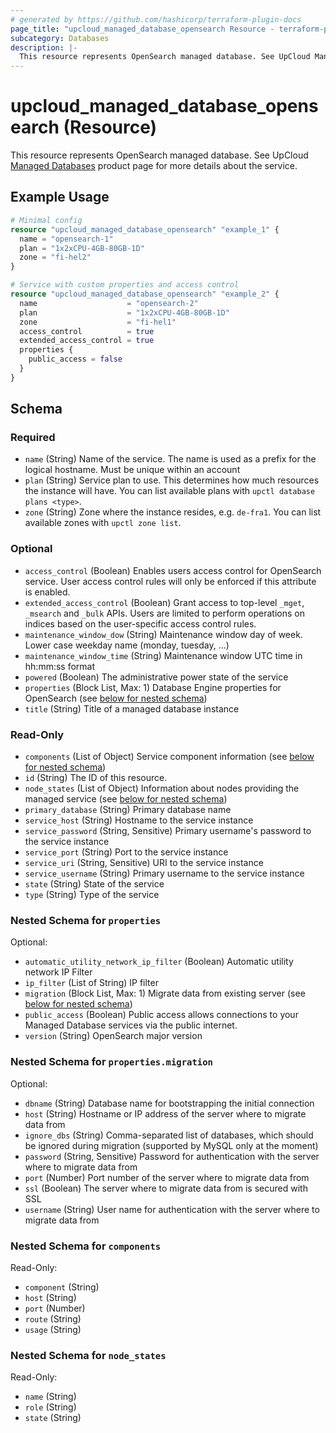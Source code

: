 ```yaml
---
# generated by https://github.com/hashicorp/terraform-plugin-docs
page_title: "upcloud_managed_database_opensearch Resource - terraform-provider-upcloud"
subcategory: Databases
description: |-
  This resource represents OpenSearch managed database. See UpCloud Managed Databases https://upcloud.com/products/managed-databases product page for more details about the service.
---
```


# upcloud_managed_database_opensearch (Resource)

This resource represents OpenSearch managed database. See UpCloud [Managed Databases](https://upcloud.com/products/managed-databases) product page for more details about the service.

## Example Usage

```terraform
# Minimal config
resource "upcloud_managed_database_opensearch" "example_1" {
  name = "opensearch-1"
  plan = "1x2xCPU-4GB-80GB-1D"
  zone = "fi-hel2"
}

# Service with custom properties and access control
resource "upcloud_managed_database_opensearch" "example_2" {
  name                    = "opensearch-2"
  plan                    = "1x2xCPU-4GB-80GB-1D"
  zone                    = "fi-hel1"
  access_control          = true
  extended_access_control = true
  properties {
    public_access = false
  }
}
```

<!-- schema generated by tfplugindocs -->
## Schema

### Required

- `name` (String) Name of the service. The name is used as a prefix for the logical hostname. Must be unique within an account
- `plan` (String) Service plan to use. This determines how much resources the instance will have. You can list available plans with `upctl database plans <type>`.
- `zone` (String) Zone where the instance resides, e.g. `de-fra1`. You can list available zones with `upctl zone list`.

### Optional

- `access_control` (Boolean) Enables users access control for OpenSearch service. User access control rules will only be enforced if this attribute is enabled.
- `extended_access_control` (Boolean) Grant access to top-level `_mget`, `_msearch` and `_bulk` APIs. Users are limited to perform operations on indices based on the user-specific access control rules.
- `maintenance_window_dow` (String) Maintenance window day of week. Lower case weekday name (monday, tuesday, ...)
- `maintenance_window_time` (String) Maintenance window UTC time in hh:mm:ss format
- `powered` (Boolean) The administrative power state of the service
- `properties` (Block List, Max: 1) Database Engine properties for OpenSearch (see [below for nested schema](#nestedblock--properties))
- `title` (String) Title of a managed database instance

### Read-Only

- `components` (List of Object) Service component information (see [below for nested schema](#nestedatt--components))
- `id` (String) The ID of this resource.
- `node_states` (List of Object) Information about nodes providing the managed service (see [below for nested schema](#nestedatt--node_states))
- `primary_database` (String) Primary database name
- `service_host` (String) Hostname to the service instance
- `service_password` (String, Sensitive) Primary username's password to the service instance
- `service_port` (String) Port to the service instance
- `service_uri` (String, Sensitive) URI to the service instance
- `service_username` (String) Primary username to the service instance
- `state` (String) State of the service
- `type` (String) Type of the service

<a id="nestedblock--properties"></a>
### Nested Schema for `properties`

Optional:

- `automatic_utility_network_ip_filter` (Boolean) Automatic utility network IP Filter
- `ip_filter` (List of String) IP filter
- `migration` (Block List, Max: 1) Migrate data from existing server (see [below for nested schema](#nestedblock--properties--migration))
- `public_access` (Boolean) Public access allows connections to your Managed Database services via the public internet.
- `version` (String) OpenSearch major version

<a id="nestedblock--properties--migration"></a>
### Nested Schema for `properties.migration`

Optional:

- `dbname` (String) Database name for bootstrapping the initial connection
- `host` (String) Hostname or IP address of the server where to migrate data from
- `ignore_dbs` (String) Comma-separated list of databases, which should be ignored during migration (supported by MySQL only at the moment)
- `password` (String, Sensitive) Password for authentication with the server where to migrate data from
- `port` (Number) Port number of the server where to migrate data from
- `ssl` (Boolean) The server where to migrate data from is secured with SSL
- `username` (String) User name for authentication with the server where to migrate data from



<a id="nestedatt--components"></a>
### Nested Schema for `components`

Read-Only:

- `component` (String)
- `host` (String)
- `port` (Number)
- `route` (String)
- `usage` (String)


<a id="nestedatt--node_states"></a>
### Nested Schema for `node_states`

Read-Only:

- `name` (String)
- `role` (String)
- `state` (String)


